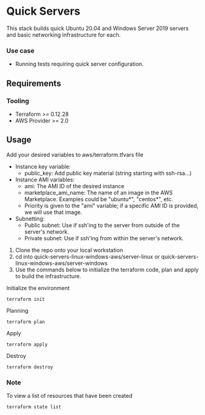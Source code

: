 # Quick Servers

This stack builds quick Ubuntu 20.04 and Windows Server 2019 servers and basic networking infrastructure for each.

### Use case
- Running tests requiring quick server configuration.

## Requirements

### Tooling

- Terraform >= 0.12.28
- AWS Provider >= 2.0

## Usage
Add your desired variables to aws/terraform.tfvars file
- Instance key variable: 
    - public_key: Add public key material (string starting with ssh-rsa...)
- Instance AMI variables: 
    - ami: The AMI ID of the desired instance 
    - marketplace_ami_name: The name of an image in the AWS Marketplace.
    Examples could be "ubuntu*", "centos*", etc. 
    - Priority is given to the "ami" variable; if a specific AMI ID is provided, 
    we will use that image. 
- Subnetting: 
    - Public subnet: Use if ssh'ing to the server from outside of the server's network.
    - Private subnet: Use if ssh'ing from within the server's network.  
    
    
1. Clone the repo onto your local workstation
2. cd into quick-servers-linux-windows-aws/server-linux or quick-servers-linux-windows-aws/server-windows
3. Use the commands below to initialize the terraform code, plan and apply to build the infrastructure. 


Initialize the environment

```
terraform init
```

Planning

```
terraform plan 
```

Apply

```
terraform apply 
```

Destroy

```
terraform destroy
```

### Note
To view a list of resources that have been created

```
terraform state list
```
